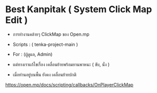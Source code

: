 # Best Kanpitak ( System Click Map Edit )

* การทำงานคล้ายๆ ClickMap ของ Open.mp
  
- Scripts : ( tenka-project-main )
- For : (ผู้ดูแล, Admin)

- แต่ทางเราแก้ไขเรื่อง เคลื่อนย้ายพร้อมยานพาหนะ ( ขับ, นั่ง )
- เมื่อท่านอยู่บนพื้น ยังคง เคลื่อนย้ายปกติ
  
https://open.mp/docs/scripting/callbacks/OnPlayerClickMap
